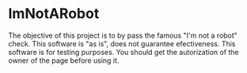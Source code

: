 # ImNotARobot
The objective of this project is to by pass the famous "I'm not a robot" check.
This software is "as is", does not guarantee efectiveness. 
This software is for testing purposes. 
You should get the autorization of the owner of the page before using it.

